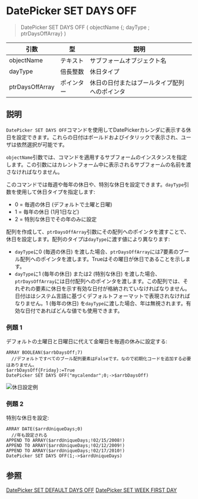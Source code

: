 # DatePicker SET DAYS OFF

> DatePicker SET DAYS OFF ( objectName {; dayType ; ptrDaysOffArray} )

| 引数 | 型 | 説明 |
| --------- | -------- | ----------- |
| objectName | テキスト | サブフォームオブジェクト名 |
| dayType | 倍長整数 | 休日タイプ |
| ptrDaysOffArray | ポインター | 休日の日付またはブールタイプ配列へのポインタ |

## 説明

`DatePicker SET DAYS OFF`コマンドを使用してDatePickerカレンダに表示する休日を設定できます。これらの日付はボールドおよびイタリックで表示され、ユーザは依然選択が可能です。

`objectName`引数では、コマンドを適用するサブフォームのインスタンスを指定します。この引数にはカレントフォーム中に表示されるサブフォームの名前を渡さなければなりません。

このコマンドでは毎週や毎年の休日や、特別な休日を設定できます。`dayType`引数を使用して休日タイプを指定します: 

* 0 = 毎週の休日 (デフォルトで土曜と日曜)
* 1 = 毎年の休日 (1月1日など)
* 2 = 特別な休日でその年のみに設定

配列を作成して、`ptrDaysOffArray`引数にその配列へのポインタを渡すことで、休日を設定します。配列のタイプは`dayType`に渡す値により異なります:

* `dayType`に0 (毎週の休日) を渡した場合、`ptrDaysOffArray`には7要素のブール配列へのポインタを渡します。Trueはその曜日が休日であることを示します。
* `dayType`に1 (毎年の休日) または2 (特別な休日) を渡した場合、`ptrDaysOffArray`には日付配列へのポインタを渡します。この配列では、それぞれの要素に休日を示す有効な日付が格納されていなければなりません。日付ははシステム言語に基づくデフォルトフォーマットで表現されなければなりません。1 (毎年の休日) を`dayType`に渡した場合、年は無視されます。有効な日付であればどんな値でも使用できます。

### 例題 1

デフォルトの土曜日と日曜日に代えて金曜日を毎週の休みに設定する:

```4d
ARRAY BOOLEAN($arrbDaysOff;7)
  //デフォルトですべてのブール配列要素はFalseです。なので初期化コードを追加する必要はありません。
$arrbDaysOff{Friday}:=True
DatePicker SET DAYS OFF("mycalendar";0;->$arrbDaysOff)
```

![休日設定例](images/pict308188.en.png)

### 例題 2

特別な休日を設定:

```4d
ARRAY DATE($arrdUniqueDays;0)
  //年も設定される
APPEND TO ARRAY($arrdUniqueDays;!02/15/2008!)
APPEND TO ARRAY($arrdUniqueDays;!02/12/2009!)
APPEND TO ARRAY($arrdUniqueDays;!02/17/2010!)
DatePicker SET DAYS OFF(1;->$arrdUniqueDays)
```

## 参照

[DatePicker SET DEFAULT DAYS OFF](DatePicker%20SET%20DEFAULT%20DAYS%20OFF.ja.md)
[DatePicker SET WEEK FIRST DAY](DatePicker%20SET%20WEEK%20FIRST%20DAY.ja.md)
